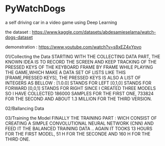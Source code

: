 # PyWatchDogs
a self driving car in a video game using Deep Learning

the dataset : https://www.kaggle.com/datasets/abdesamieselama/watch-dogs-dataset

demonstration : https://www.youtube.com/watch?v=s8xEZ4xYpvo

01/Collecting the Data
STARTING WITH THE COLLECTING DATA PART, THE KNOWN IDEA IS TO RECORD THE SCREEN AND KEEP TRACKING OF THE PRESSED KEYS OF THE 
KEYBOARD FRAME BY FRAME WHILE PLAYING THE GAME,WHICH MAKE A DATA SET OF LISTS LIKE THIS [FRAME,PRESSED KEYS],
THE PRESSED KEYS IS ALSO A LIST OF INTEGERS AS BELLOW :
[1.0.0] STANDS FOR LEFT
[0,1,0] STANDS FOR FORWARD
[0,0,1] STANDS FOR RIGHT
SINCE I CREATED THREE MODELS SO I HAVE COLLECTED 186000 SAMPLES FOR THE FIRST ONE, 733824 FOR THE SECOND AND ABOUT 1.3 MILLION FOR THE THIRD VERSION.

02/Ballancing Data

03/Training the Model
FINALLY THE TRAINING PART : WICH
CONSIST OF CREATING A SIMPLE CONVOLUTIONAL NEURAL NETWORK (CNN) AND FEED IT THE BALANCED
TRAINING DATA .. AGAIN IT TOOKS 13
HOURS FOR THE FIRST MODEL, 51 H FOR THE SECONDE AND 160 H FOR THE THIRD ONE.
